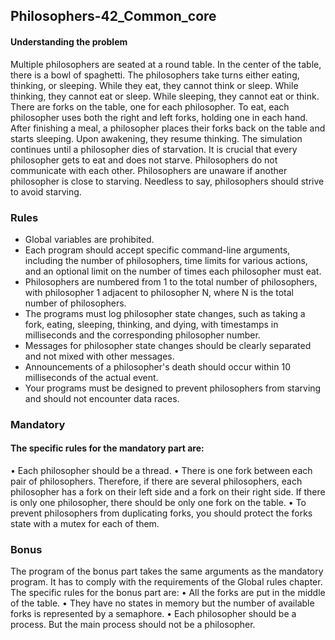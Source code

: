 ## Philosophers-42_Common_core
#### Understanding the problem
Multiple philosophers are seated at a round table.
In the center of the table, there is a bowl of spaghetti.
The philosophers take turns either eating, thinking, or sleeping.
While they eat, they cannot think or sleep. While thinking, they cannot eat or sleep. While sleeping, they cannot eat or think.
There are forks on the table, one for each philosopher.
To eat, each philosopher uses both the right and left forks, holding one in each hand.
After finishing a meal, a philosopher places their forks back on the table and starts sleeping. Upon awakening, they resume thinking. The simulation continues until a philosopher dies of starvation.
It is crucial that every philosopher gets to eat and does not starve.
Philosophers do not communicate with each other.
Philosophers are unaware if another philosopher is close to starving.
Needless to say, philosophers should strive to avoid starving.
### Rules
* Global variables are prohibited.
* Each program should accept specific command-line arguments, including the number of philosophers, time limits for various actions, and an optional limit on the number of times each philosopher must eat.
* Philosophers are numbered from 1 to the total number of philosophers, with philosopher 1 adjacent to philosopher N, where N is the total number of philosophers.
* The programs must log philosopher state changes, such as taking a fork, eating, sleeping, thinking, and dying, with timestamps in milliseconds and the corresponding philosopher number.
* Messages for philosopher state changes should be clearly separated and not mixed with other messages.
* Announcements of a philosopher's death should occur within 10 milliseconds of the actual event.
* Your programs must be designed to prevent philosophers from starving and should not encounter data races.
### Mandatory
#### The specific rules for the mandatory part are:
• Each philosopher should be a thread.
• There is one fork between each pair of philosophers. Therefore, if there are several
philosophers, each philosopher has a fork on their left side and a fork on their right
side. If there is only one philosopher, there should be only one fork on the table.
• To prevent philosophers from duplicating forks, you should protect the forks state
with a mutex for each of them.
### Bonus
The program of the bonus part takes the same arguments as the mandatory program.
It has to comply with the requirements of the Global rules chapter.
The specific rules for the bonus part are:
• All the forks are put in the middle of the table.
• They have no states in memory but the number of available forks is represented by
a semaphore.
• Each philosopher should be a process. But the main process should not be a
philosopher.
